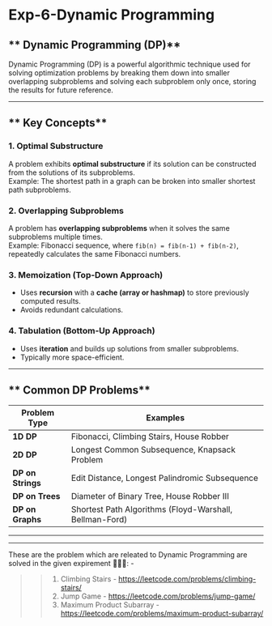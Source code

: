 # Exp-6-Dynamic Programming


## ** Dynamic Programming (DP)**
Dynamic Programming (DP) is a powerful algorithmic technique used for solving optimization problems by breaking them down into smaller overlapping subproblems and solving each subproblem only once, storing the results for future reference.

---

## ** Key Concepts**
### **1. Optimal Substructure**
A problem exhibits **optimal substructure** if its solution can be constructed from the solutions of its subproblems.  
Example: The shortest path in a graph can be broken into smaller shortest path subproblems.

### **2. Overlapping Subproblems**
A problem has **overlapping subproblems** when it solves the same subproblems multiple times.  
Example: Fibonacci sequence, where `fib(n) = fib(n-1) + fib(n-2)`, repeatedly calculates the same Fibonacci numbers.

### **3. Memoization (Top-Down Approach)**
- Uses **recursion** with a **cache (array or hashmap)** to store previously computed results.
- Avoids redundant calculations.

### **4. Tabulation (Bottom-Up Approach)**
- Uses **iteration** and builds up solutions from smaller subproblems.
- Typically more space-efficient.

---

## ** Common DP Problems**
| Problem Type | Examples |
|-------------|----------|
| **1D DP** | Fibonacci, Climbing Stairs, House Robber |
| **2D DP** | Longest Common Subsequence, Knapsack Problem |
| **DP on Strings** | Edit Distance, Longest Palindromic Subsequence |
| **DP on Trees** | Diameter of Binary Tree, House Robber III |
| **DP on Graphs** | Shortest Path Algorithms (Floyd-Warshall, Bellman-Ford) |

---



---
These are the problem which are releated to Dynamic Programming are solved in the given expirement 🚀🚀🚀: -
>> 1. Climbing Stairs - https://leetcode.com/problems/climbing-stairs/
>> 2. Jump Game - https://leetcode.com/problems/jump-game/
>> 3. Maximum Product Subarray - https://leetcode.com/problems/maximum-product-subarray/


